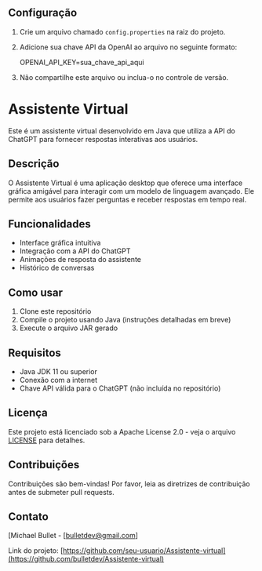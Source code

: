 
 ## Configuração

   1. Crie um arquivo chamado `config.properties` na raiz do projeto.
   2. Adicione sua chave API da OpenAI ao arquivo no seguinte formato:
      
      OPENAI_API_KEY=sua_chave_api_aqui

   3. Não compartilhe este arquivo ou inclua-o no controle de versão.


# Assistente Virtual

Este é um assistente virtual desenvolvido em Java que utiliza a API do ChatGPT para fornecer respostas interativas aos usuários.

## Descrição

O Assistente Virtual é uma aplicação desktop que oferece uma interface gráfica amigável para interagir com um modelo de linguagem avançado. Ele permite aos usuários fazer perguntas e receber respostas em tempo real.

## Funcionalidades

- Interface gráfica intuitiva
- Integração com a API do ChatGPT
- Animações de resposta do assistente
- Histórico de conversas

## Como usar

1. Clone este repositório
2. Compile o projeto usando Java (instruções detalhadas em breve)
3. Execute o arquivo JAR gerado

## Requisitos

- Java JDK 11 ou superior
- Conexão com a internet
- Chave API válida para o ChatGPT (não incluída no repositório)

## Licença

Este projeto está licenciado sob a Apache License 2.0 - veja o arquivo [LICENSE](LICENSE) para detalhes.

## Contribuições

Contribuições são bem-vindas! Por favor, leia as diretrizes de contribuição antes de submeter pull requests.

## Contato

[Michael Bullet - [bulletdev@gmail.com]

Link do projeto: [https://github.com/seu-usuario/Assistente-virtual](https://github.com/bulletdev/Assistente-virtual)